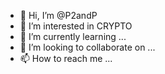 - 👋 Hi, I’m @P2andP
- 👀 I’m interested in CRYPTO
- 🌱 I’m currently learning ...
- 💞️ I’m looking to collaborate on ...
- 📫 How to reach me ...

<!---
P2andP/P2andP is a ✨ special ✨ repository because its `README.md` (this file) appears on your GitHub profile.
You can click the Preview link to take a look at your changes.
--->
